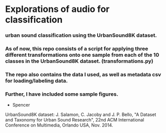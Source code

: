 # Explorations of audio for classification 

### urban sound classification using the UrbanSound8K dataset.

### As of now, this repo consists of a script for applying three different transformations onto one sample from each of the 10 classes in the UrbanSound8K dataset. (transformations.py)

### The repo also contains the data I used, as well as metadata csv for loading/labeling data. 

### Further, I have included some sample figures. 

- Spencer 


UrbanSound8K dataset: J. Salamon, C. Jacoby and J. P. Bello, "A Dataset and Taxonomy for Urban Sound Research", 22nd ACM International Conference on Multimedia, Orlando USA, Nov. 2014.
